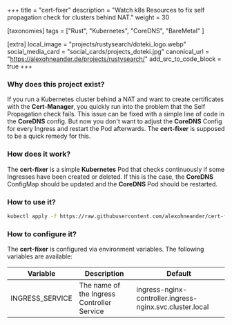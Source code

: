 +++
title = "cert-fixer"
description = "Watch k8s Resources to fix self propagation check for clusters behind NAT."
weight = 30

[taxonomies]
tags = ["Rust", "Kubernetes", "CoreDNS", "BareMetal" ]

[extra]
local_image = "projects/rustysearch/doteki_logo.webp"
social_media_card = "social_cards/projects_doteki.jpg"
canonical_url = "https://alexohneander.de/projects/rustysearch/"
add_src_to_code_block = true
+++

### Why does this project exist?

If you run a Kubernetes cluster behind a NAT and want to create certificates with the **Cert-Manager**, you quickly run into the problem that the Self Propagation check fails. This issue can be fixed with a simple line of code in the **CoreDNS** config. But now you don't want to adjust the **CoreDNS** Config for every Ingress and restart the Pod afterwards. The **cert-fixer** is supposed to be a quick remedy for this.

### How does it work?

The **cert-fixer** is a simple **Kubernetes** Pod that checks continuously if some Ingresses have been created or deleted. If this is the case, the **CoreDNS** ConfigMap should be updated and the **CoreDNS** Pod should be restarted.

### How to use it?

```bash
kubectl apply -f https://raw.githubusercontent.com/alexohneander/cert-fixer/main/deployment/deployment.yaml
```

### How to configure it?

The **cert-fixer** is configured via environment variables. The following variables are available:

| Variable | Description | Default |
| --- | --- | --- |
| INGRESS_SERVICE | The name of the Ingress Controller Service | ingress-nginx-controller.ingress-nginx.svc.cluster.local |
